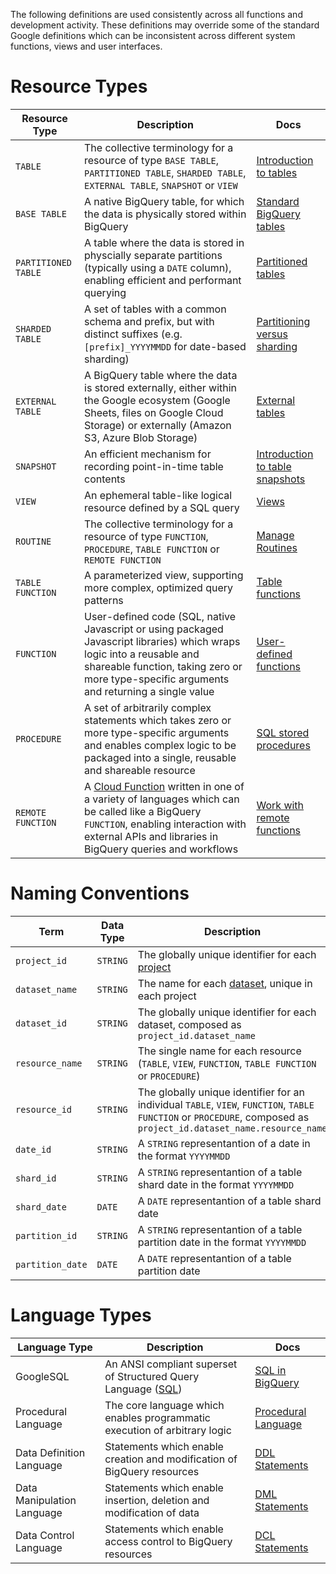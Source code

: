The following definitions are used consistently across all functions and development activity.  These definitions may override some of the standard Google definitions which can be inconsistent across different system functions, views and user interfaces.

# Resource Types
Resource Type <div style="width:80px"></div> | Description | Docs <div style="width:80px"></div>
--- | --- | ---
`TABLE` | The collective terminology for a resource of type `BASE TABLE`, `PARTITIONED TABLE`, `SHARDED TABLE`, `EXTERNAL TABLE`, `SNAPSHOT` or `VIEW` | [Introduction to tables](https://cloud.google.com/bigquery/docs/tables-intro)
`BASE TABLE` | A native BigQuery table, for which the data is physically stored within BigQuery | [Standard BigQuery tables](https://cloud.google.com/bigquery/docs/tables-intro#standard_tables)
`PARTITIONED TABLE` | A table where the data is stored in physcially separate partitions (typically using a `DATE` column), enabling efficient and performant querying | [Partitioned tables](https://cloud.google.com/bigquery/docs/partitioned-tables)
`SHARDED TABLE` | A set of tables with a common schema and prefix, but with distinct suffixes (e.g. `[prefix]_YYYYMMDD` for date-based sharding) | [Partitioning versus sharding](https://cloud.google.com/bigquery/docs/partitioned-tables#dt_partition_shard)
`EXTERNAL TABLE` | A BigQuery table where the data is stored externally, either within the Google ecosystem (Google Sheets, files on Google Cloud Storage) or externally (Amazon S3, Azure Blob Storage) | [External tables](https://cloud.google.com/bigquery/docs/tables-intro#external_tables)
`SNAPSHOT` | An efficient mechanism for recording point-in-time table contents | [Introduction to table snapshots](https://cloud.google.com/bigquery/docs/table-snapshots-intro)
`VIEW` | An ephemeral table-like logical resource defined by a SQL query | [Views](https://cloud.google.com/bigquery/docs/tables-intro#views)
`ROUTINE` | The collective terminology for a resource of type `FUNCTION`, `PROCEDURE`, `TABLE FUNCTION` or `REMOTE FUNCTION` | [Manage Routines](https://cloud.google.com/bigquery/docs/routines)
`TABLE FUNCTION` | A parameterized view, supporting more complex, optimized query patterns | [Table functions](https://cloud.google.com/bigquery/docs/table-functions)
`FUNCTION` | User-defined code (SQL, native Javascript or using packaged Javascript libraries) which wraps logic into a reusable and shareable function, taking zero or more type-specific arguments and returning a single value | [User-defined functions](https://cloud.google.com/bigquery/docs/user-defined-functions)
`PROCEDURE` | A set of arbitrarily complex statements which takes zero or more type-specific arguments and enables complex logic to be packaged into a single, reusable and shareable resource | [SQL stored procedures](https://cloud.google.com/bigquery/docs/procedures)
`REMOTE FUNCTION` | A [Cloud Function](https://cloud.google.com/functions/) written in one of a variety of languages which can be called like a BigQuery `FUNCTION`, enabling interaction with external APIs and libraries in BigQuery queries and workflows | [Work with remote functions](https://cloud.google.com/bigquery/docs/remote-functions)

# Naming Conventions
Term <div style="width:110px"></div> | Data Type | Description 
--- | --- | --- 
`project_id` | `STRING` | The globally unique identifier for each [project](https://cloud.google.com/resource-manager/docs/creating-managing-projects)
`dataset_name` | `STRING` | The name for each [dataset](https://cloud.google.com/bigquery/docs/datasets), unique in each project
`dataset_id` | `STRING` | The globally unique identifier for each dataset, composed as `project_id.dataset_name`
`resource_name`  | `STRING` | The single name for each resource (`TABLE`, `VIEW`, `FUNCTION`, `TABLE FUNCTION` or `PROCEDURE`)
`resource_id` | `STRING` | The globally unique identifier for an individual `TABLE`, `VIEW`, `FUNCTION`, `TABLE FUNCTION` or `PROCEDURE`, composed as `project_id.dataset_name.resource_name`
`date_id` | `STRING` | A `STRING` representantion of a date in the format `YYYYMMDD`
`shard_id` | `STRING` |  A `STRING` representantion of a table shard date in the format `YYYYMMDD`
`shard_date` | `DATE` |  A `DATE` representantion of a table shard date
`partition_id` | `STRING` |  A `STRING` representantion of a table partition date in the format `YYYYMMDD`
`partition_date` | `DATE` |  A `DATE` representantion of a table partition date


# Language Types
Language Type <div style="width:80"></div> | Description | Docs <div style="width:80px"></div>
--- | --- | ---
GoogleSQL | An ANSI compliant superset of Structured Query Language ([SQL](https://en.wikipedia.org/wiki/SQL))| [SQL in BigQuery](https://cloud.google.com/bigquery/docs/introduction-sql)
Procedural Language | The core language which enables programmatic execution of arbitrary logic | [Procedural Language](https://cloud.google.com/bigquery/docs/reference/standard-sql/procedural-language)
Data Definition Language | Statements which enable creation and modification of BigQuery resources | [DDL Statements](https://cloud.google.com/bigquery/docs/reference/standard-sql/data-definition-language)
Data Manipulation Language | Statements which enable insertion, deletion and modification of data | [DML Statements](https://cloud.google.com/bigquery/docs/reference/standard-sql/dml-syntax)
Data Control Language | Statements which enable access control to BigQuery resources | [DCL Statements](https://cloud.google.com/bigquery/docs/reference/standard-sql/data-control-language)